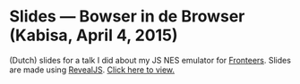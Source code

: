 # Slides — Bowser in de Browser (Kabisa, April 4, 2015)

(Dutch) slides for a talk I did about my JS NES emulator for [Fronteers](https://fronteers.nl/bijeenkomsten/2015/kabisa). Slides are made using [RevealJS](http://lab.hakim.se/reveal-js/#/).
[Click here to view.](http://koenkivits.github.io/slides/20150408-kabisafronteers/)